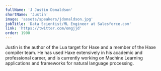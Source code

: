```yaml
---
fullName: 'J Justin Donaldson'
shortName: 'Justin'
image: 'assets/speakers/jdonaldson.jpg'
jobTitle: 'Data Scientist/ML Engineer at Salesforce.com'
link: 'https://twitter.com/omgjjd'
order: 1900
---
```


Justin is the author of the Lua target for Haxe and a member of the Haxe compiler team.  He has used Haxe extensively in his academic and professional career, and is currently working on Machine Learning applications and frameworks for natural language processing.